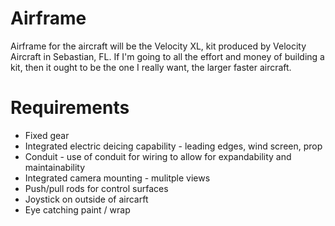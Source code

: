 # Airframe
Airframe for the aircraft will be the Velocity XL, kit produced by Velocity Aircraft in Sebastian, FL.  If I'm going to all the effort and money of building a kit, then it ought to be the one I really want, the larger faster aircraft.

# Requirements
* Fixed gear
* Integrated electric deicing capability - leading edges, wind screen, prop
* Conduit - use of conduit for wiring to allow for expandability and maintainability
* Integrated camera mounting - mulitple views
* Push/pull rods for control surfaces
* Joystick on outside of aircarft 
* Eye catching paint / wrap